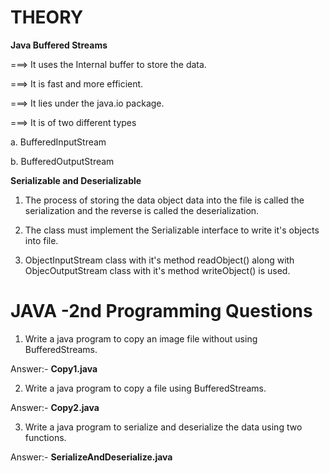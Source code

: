 # THEORY

**Java Buffered Streams**

===> It uses the Internal buffer to store the data.

===> It is fast and more efficient.

===> It lies under the java.io package.

===> It is of two different types

a. BufferedInputStream

b. BufferedOutputStream

**Serializable and Deserializable**

1. The process of storing the data object data into the file is called the serialization and the reverse is called the deserialization.

2. The class must implement the Serializable interface to write it's objects into file.

3. ObjectInputStream class with it's method readObject() along with ObjecOutputStream class with it's method writeObject() is used.

# JAVA -2nd Programming Questions

1. Write a java program to copy an image file without using BufferedStreams.

Answer:- **Copy1.java**

2. Write a java program to copy a file using BufferedStreams.

Answer:- **Copy2.java**

3. Write a java program to serialize and deserialize the data using two functions.

Answer:- **SerializeAndDeserialize.java**
